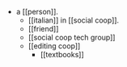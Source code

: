 - a [[person]].
  - [[italian]] in [[social coop]].
  - [[friend]]
  - [[social coop tech group]]
  - [[editing coop]]
    - [[textbooks]]

